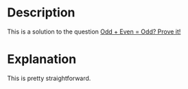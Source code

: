 # Description

This is a solution to the question [Odd + Even = Odd? Prove it!]( https://www.codewars.com/kata/599d973255342a0ce400009b)


# Explanation

This is pretty straightforward.
